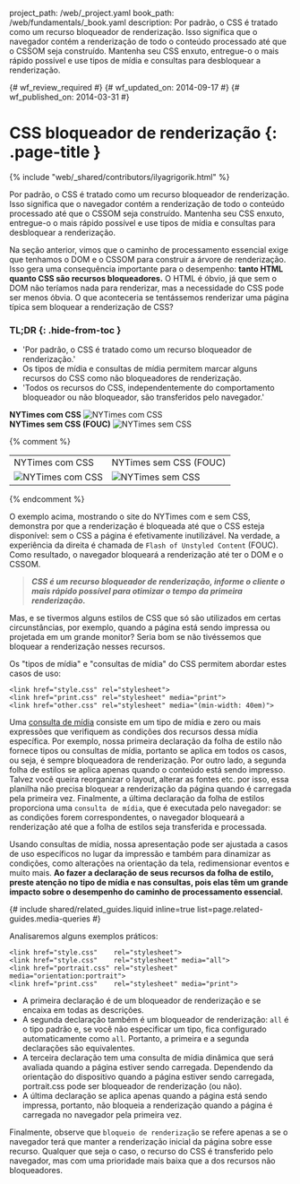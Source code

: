 project_path: /web/_project.yaml
book_path: /web/fundamentals/_book.yaml
description: Por padrão, o CSS é tratado como um recurso bloqueador de renderização. Isso significa que o navegador contém a renderização de todo o conteúdo processado até que o CSSOM seja construído. Mantenha seu CSS enxuto, entregue-o o mais rápido possível e use tipos de mídia e consultas para desbloquear a renderização.

{# wf_review_required #}
{# wf_updated_on: 2014-09-17 #}
{# wf_published_on: 2014-03-31 #}

# CSS bloqueador de renderização {: .page-title }

{% include "web/_shared/contributors/ilyagrigorik.html" %}



Por padrão, o CSS é tratado como um recurso bloqueador de renderização. Isso significa que o navegador contém a renderização de todo o conteúdo processado até que o CSSOM seja construído. Mantenha seu CSS enxuto, entregue-o o mais rápido possível e use tipos de mídia e consultas para desbloquear a renderização.

Na seção anterior, vimos que o caminho de processamento essencial exige que tenhamos o DOM e o CSSOM para construir a árvore de renderização. Isso gera uma consequência importante para o desempenho: **tanto HTML quanto CSS são recursos bloqueadores.** O HTML é óbvio, já que sem o DOM não teríamos nada para renderizar, mas a necessidade do CSS pode ser menos óbvia. O que aconteceria se tentássemos renderizar uma página típica sem bloquear a renderização de CSS?

### TL;DR {: .hide-from-toc }
- 'Por padrão, o CSS é tratado como um recurso bloqueador de renderização.'
- Os tipos de mídia e consultas de mídia permitem marcar alguns recursos do CSS como não bloqueadores de renderização.
- 'Todos os recursos do CSS, independentemente do comportamento bloqueador ou não bloqueador, são transferidos pelo navegador.'


<div class="mdl-grid">
  <div class="mdl-cell mdl-cell--6--col">
    <b>NYTimes com CSS</b>
    <img class="center" src="images/nytimes-css-device.png" alt="NYTimes com CSS">

  </div>

  <div class="mdl-cell mdl-cell--6--col">
    <b>NYTimes sem CSS (FOUC)</b>
    <img src="images/nytimes-nocss-device.png" alt="NYTimes sem CSS">

  </div>
</div>

{% comment %}
<table>
<tr>
<td>NYTimes com CSS</td>
<td>NYTimes sem CSS (FOUC)</td>
</tr>
<tr>
<td><img src="images/nytimes-css-device.png" alt="NYTimes com CSS" class="center"></td>
<td><img src="images/nytimes-nocss-device.png" alt="NYTimes sem CSS" class="center"></td>
</tr>
</table>
{% endcomment %}

O exemplo acima, mostrando o site do NYTimes com e sem CSS, demonstra por que a renderização é bloqueada até que o CSS esteja disponível: sem o CSS a página é efetivamente inutilizável. Na verdade, a experiência da direita é chamada de `Flash of Unstyled Content` (FOUC). Como resultado, o navegador bloqueará a renderização até ter o DOM e o CSSOM.

> **_CSS é um recurso bloqueador de renderização, informe o cliente o mais rápido possível para otimizar o tempo da primeira renderização._**

Mas, e se tivermos alguns estilos de CSS que só são utilizados em certas circunstâncias, por exemplo, quando a página está sendo impressa ou projetada em um grande monitor? Seria bom se não tivéssemos que bloquear a renderização nesses recursos.

Os "tipos de mídia" e "consultas de mídia" do CSS permitem abordar estes casos de uso:


    <link href="style.css" rel="stylesheet">
    <link href="print.css" rel="stylesheet" media="print">
    <link href="other.css" rel="stylesheet" media="(min-width: 40em)">
    

Uma [consulta de mídia](/web/fundamentals/design-and-ui/responsive/#use-media-queries) consiste em um tipo de mídia e zero ou mais expressões que verifiquem as condições dos recursos dessa mídia específica. Por exemplo, nossa primeira declaração da folha de estilo não fornece tipos ou consultas de mídia, portanto se aplica em todos os casos, ou seja, é sempre bloqueadora de renderização. Por outro lado, a segunda folha de estilos se aplica apenas quando o conteúdo está sendo impresso. Talvez você queira reorganizar o layout, alterar as fontes etc. por isso, essa planilha não precisa bloquear a renderização da página quando é carregada pela primeira vez. Finalmente, a última declaração da folha de estilos proporciona uma `consulta de mídia`, que é executada pelo navegador: se as condições forem correspondentes, o navegador bloqueará a renderização até que a folha de estilos seja transferida e processada.

Usando consultas de mídia, nossa apresentação pode ser ajustada a casos de uso específicos no lugar da impressão e também para dinamizar as condições, como alterações na orientação da tela, redimensionar eventos e muito mais. **Ao fazer a declaração de seus recursos da folha de estilo, preste atenção no tipo de mídia e nas consultas, pois elas têm um grande impacto sobre o desempenho do caminho de processamento essencial.**

{# include shared/related_guides.liquid inline=true list=page.related-guides.media-queries #}

Analisaremos alguns exemplos práticos:


    <link href="style.css"    rel="stylesheet">
    <link href="style.css"    rel="stylesheet" media="all">
    <link href="portrait.css" rel="stylesheet" media="orientation:portrait">
    <link href="print.css"    rel="stylesheet" media="print">
    

* A primeira declaração é de um bloqueador de renderização e se encaixa em todas as descrições.
* A segunda declaração também é um bloqueador de renderização: `all` é o tipo padrão e, se você não especificar um tipo, fica configurado automaticamente como `all`. Portanto, a primeira e a segunda declarações são equivalentes.
* A terceira declaração tem uma consulta de mídia dinâmica que será avaliada quando a página estiver sendo carregada. Dependendo da orientação do dispositivo quando a página estiver sendo carregada, portrait.css pode ser bloqueador de renderização (ou não).
* A última declaração se aplica apenas quando a página está sendo impressa, portanto, não bloqueia a renderização quando a página é carregada no navegador pela primeira vez.

Finalmente, observe que `bloqueio de renderização` se refere apenas a se o navegador terá que manter a renderização inicial da página sobre esse recurso. Qualquer que seja o caso, o recurso do CSS é transferido pelo navegador, mas com uma prioridade mais baixa que a dos recursos não bloqueadores.



